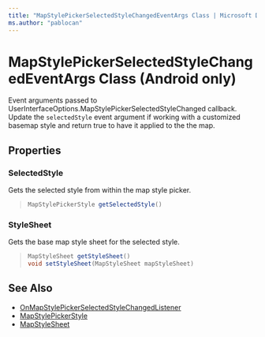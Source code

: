 ```yaml
---
title: "MapStylePickerSelectedStyleChangedEventArgs Class | Microsoft Docs"
ms.author: "pablocan"
---
```


# MapStylePickerSelectedStyleChangedEventArgs Class (Android only)

Event arguments passed to UserInterfaceOptions.MapStylePickerSelectedStyleChanged callback. Update the `selectedStyle` event argument if working with a customized basemap style and return true to have it applied to the the map.

## Properties

### SelectedStyle

Gets the selected style from within the map style picker.

>```java
> MapStylePickerStyle getSelectedStyle()
>```

### StyleSheet

Gets the base map style sheet for the selected style.

>```java
> MapStyleSheet getStyleSheet()
> void setStyleSheet(MapStyleSheet mapStyleSheet)
>```

## See Also

* [OnMapStylePickerSelectedStyleChangedListener](OnMapStylePickerSelectedStyleChangedListener-interface.md)
* [MapStylePickerStyle](../MapStylePickerStyle-enumeration.md)
* [MapStyleSheet](../MapStyleSheet-class.md)

